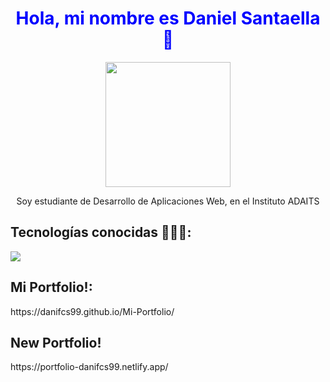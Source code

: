 <h1 align = "center" style="color: blue">  Hola, mi nombre es Daniel Santaella 👋</h2> 
<p align="center">
  <img src="https://avatars.githubusercontent.com/u/116013703?v=4"  width="200" height="200">
</p>
<p align="center">
  Soy estudiante de Desarrollo de Aplicaciones Web, en el Instituto ADAITS 
 </p>

<h2>Tecnologías conocidas 👨🏻‍💻: </h2>
<p align= left > 
  <img src="https://skillicons.dev/icons?i=java,html,css,javascript,nodejs,react,git,mysql " />
 </p>

<h2>Mi Portfolio!: </h2>
https://danifcs99.github.io/Mi-Portfolio/

<h2>New Portfolio!</h2>
https://portfolio-danifcs99.netlify.app/

 
